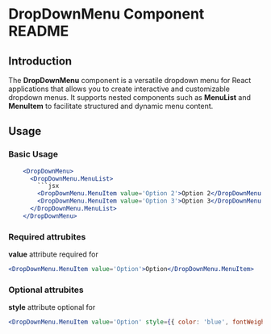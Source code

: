 
# DropDownMenu Component README

## Introduction

The **DropDownMenu** component is a versatile dropdown menu for React applications that allows you to create interactive and customizable dropdown menus. It supports nested components such as **MenuList** and **MenuItem** to facilitate structured and dynamic menu content.

## Usage

### Basic Usage
```jsx
    <DropDownMenu>
      <DropDownMenu.MenuList>
        ```jsx
        <DropDownMenu.MenuItem value='Option 2'>Option 2</DropDownMenu.MenuItem>
        <DropDownMenu.MenuItem value='Option 3'>Option 3</DropDownMenu.MenuItem>
      </DropDownMenu.MenuList>
    </DropDownMenu>


```

### Required attrubites
 **value** attribute required for **<MenuItem />**
 ```jsx
<DropDownMenu.MenuItem value='Option'>Option</DropDownMenu.MenuItem>
 ```

### Optional attrubites
**style** attribute optional for <MenuItem />
 ```jsx
<DropDownMenu.MenuItem value='Option' style={{ color: 'blue', fontWeight: 'bold' }}>Option</DropDownMenu.MenuItem>
 ```



